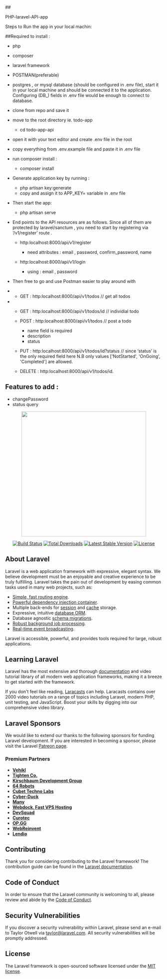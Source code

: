 
##<p>PHP-laravel-API-app</p>
Steps to Run the app in your local machin: 


##Required  to install : 
- php 
- composer 
- laravel framework
- POSTMAN(preferable)

- postgres , or mysql database (should be configured in .env file), start it in your local machine and should be connected it to the application. Configuring (DB_) fields in .env file would be enough to connect to database.

* clone from repo and save it
* move to the root directory ie. todo-app
    * cd todo-app-api  
* open it with your text editor and create .env file in the root 
* copy everything from .env.example file and paste it in .env file 

* run composer install : 
    * composer install 

* Generate application key by running : 
    * php artisan key:generate
    * copy and assign it to APP_KEY= variable in .env file 

* Then start the app: 
    * php artisan serve

* End points to the API resources are as follows. Since all of them are protected by laravel/sanctum , you need to start by registering via ‘/v1/register’ route . 

    * http:localhost:8000/api/v1/register
        * need attributes : email , password, confirm_password, name 

    * http:localhost:8000/api/v1/login 
        * using : email , password

* Then free to go and use Postman easier to play around with 
* 
    * GET : http:localhost:8000/api/v1/todos   // get all todos
* 
    * GET : http:localhost:8000/api/v1/todos/id  // individial todo

    * POST : http:localhost:8000/api/v1/todos   // post  a todo
        * name field is required 
        * description
        * status 
    * PUT : http:localhost:8000/api/v1/todos/id?status // since ‘status’ is the only required field here N.B only values ['NotStarted', 'OnGoing', 'Completed'] are allowed. 

    * DELETE :  http:localhost:8000/api/v1/todos/id. 

## Features to add : 
* changePassword
* status query  

<p align="center"><a href="https://laravel.com" target="_blank"><img src="https://raw.githubusercontent.com/laravel/art/master/logo-lockup/5%20SVG/2%20CMYK/1%20Full%20Color/laravel-logolockup-cmyk-red.svg" width="400"></a></p>

<p align="center">
<a href="https://travis-ci.org/laravel/framework"><img src="https://travis-ci.org/laravel/framework.svg" alt="Build Status"></a>
<a href="https://packagist.org/packages/laravel/framework"><img src="https://img.shields.io/packagist/dt/laravel/framework" alt="Total Downloads"></a>
<a href="https://packagist.org/packages/laravel/framework"><img src="https://img.shields.io/packagist/v/laravel/framework" alt="Latest Stable Version"></a>
<a href="https://packagist.org/packages/laravel/framework"><img src="https://img.shields.io/packagist/l/laravel/framework" alt="License"></a>
</p>

## About Laravel

Laravel is a web application framework with expressive, elegant syntax. We believe development must be an enjoyable and creative experience to be truly fulfilling. Laravel takes the pain out of development by easing common tasks used in many web projects, such as:

- [Simple, fast routing engine](https://laravel.com/docs/routing).
- [Powerful dependency injection container](https://laravel.com/docs/container).
- Multiple back-ends for [session](https://laravel.com/docs/session) and [cache](https://laravel.com/docs/cache) storage.
- Expressive, intuitive [database ORM](https://laravel.com/docs/eloquent).
- Database agnostic [schema migrations](https://laravel.com/docs/migrations).
- [Robust background job processing](https://laravel.com/docs/queues).
- [Real-time event broadcasting](https://laravel.com/docs/broadcasting).

Laravel is accessible, powerful, and provides tools required for large, robust applications.

## Learning Laravel

Laravel has the most extensive and thorough [documentation](https://laravel.com/docs) and video tutorial library of all modern web application frameworks, making it a breeze to get started with the framework.

If you don't feel like reading, [Laracasts](https://laracasts.com) can help. Laracasts contains over 2000 video tutorials on a range of topics including Laravel, modern PHP, unit testing, and JavaScript. Boost your skills by digging into our comprehensive video library.

## Laravel Sponsors

We would like to extend our thanks to the following sponsors for funding Laravel development. If you are interested in becoming a sponsor, please visit the Laravel [Patreon page](https://patreon.com/taylorotwell).

### Premium Partners

- **[Vehikl](https://vehikl.com/)**
- **[Tighten Co.](https://tighten.co)**
- **[Kirschbaum Development Group](https://kirschbaumdevelopment.com)**
- **[64 Robots](https://64robots.com)**
- **[Cubet Techno Labs](https://cubettech.com)**
- **[Cyber-Duck](https://cyber-duck.co.uk)**
- **[Many](https://www.many.co.uk)**
- **[Webdock, Fast VPS Hosting](https://www.webdock.io/en)**
- **[DevSquad](https://devsquad.com)**
- **[Curotec](https://www.curotec.com/services/technologies/laravel/)**
- **[OP.GG](https://op.gg)**
- **[WebReinvent](https://webreinvent.com/?utm_source=laravel&utm_medium=github&utm_campaign=patreon-sponsors)**
- **[Lendio](https://lendio.com)**

## Contributing

Thank you for considering contributing to the Laravel framework! The contribution guide can be found in the [Laravel documentation](https://laravel.com/docs/contributions).

## Code of Conduct

In order to ensure that the Laravel community is welcoming to all, please review and abide by the [Code of Conduct](https://laravel.com/docs/contributions#code-of-conduct).

## Security Vulnerabilities

If you discover a security vulnerability within Laravel, please send an e-mail to Taylor Otwell via [taylor@laravel.com](mailto:taylor@laravel.com). All security vulnerabilities will be promptly addressed.

## License

The Laravel framework is open-sourced software licensed under the [MIT license](https://opensource.org/licenses/MIT).
